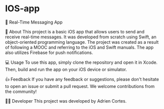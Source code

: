 # IOS-app

📱 Real-Time Messaging App

📝 About
This project is a basic iOS app that allows users to send and receive real-time messages. It was developed from scratch using Swift, an object-oriented programming language. The project was created as a result of following a MOOC and referring to the iOS and Swift manuals. The app also utilizes Firebase for push notifications.

💻 Usage
To use this app, simply clone the repository and open it in Xcode. Then, build and run the app on your iOS device or simulator.

👍 Feedback
If you have any feedback or suggestions, please don't hesitate to open an issue or submit a pull request. We welcome contributions from the community!

👨‍💻 Developer
This project was developed by Adrien Cortes. 


